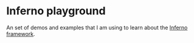 # Inferno playground

An set of demos and examples that I am using to learn about the [Inferno framework](https://infernojs.org/).

